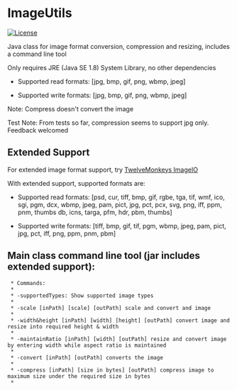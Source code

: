 # ImageUtils

[![License](https://img.shields.io/badge/license-MIT%20License-blue.svg)](LICENSE)

Java class for image format conversion, compression and resizing, includes a command line tool

Only requires JRE (Java SE 1.8) System Library, no other dependencies

- Supported read formats: [jpg, bmp, gif, png, wbmp, jpeg]

- Supported write formats: [jpg, bmp, gif, png, wbmp, jpeg]

Note: Compress doesn't convert the image

Test Note: From tests so far, compression seems to support jpg only. Feedback welcomed

## Extended Support

For extended image format support, try [TwelveMonkeys ImageIO](https://github.com/haraldk/TwelveMonkeys)

With extended support, supported formats are:

- Supported read formats: [psd, cur, tiff, bmp, gif, rgbe, tga, tif, wmf, ico, sgi, pgm, dcx, wbmp, jpeg, pam, pict, jpg, pct, pcx, svg, png, iff, ppm, pnm, thumbs db, icns, targa, pfm, hdr, pbm, thumbs]

- Supported write formats: [tiff, bmp, gif, tif, pgm, wbmp, jpeg, pam, pict, jpg, pct, iff, png, ppm, pnm, pbm]


## Main class command line tool (jar includes extended support):

	 * Commands:
	 * 
	 * -supportedTypes: Show supported image types
	 * 
	 * -scale [inPath] [scale] [outPath] scale and convert and image
	 * 
	 * -width&height [inPath] [width] [height] [outPath] convert image and resize into required height & width
	 * 
	 * -maintainRatio [inPath] [width] [outPath] resize and convert image by entering width while aspect ratio is maintained
	 * 
	 * -convert [inPath] [outPath] converts the image
	 * 
	 * -compress [inPath] [size in bytes] [outPath] compress image to maximum size under the required size in bytes
	 * 
